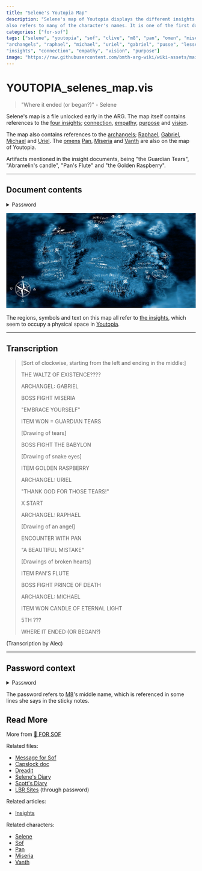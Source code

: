 ```yaml
---
title: "Selene's Youtopia Map"
description: "Selene's map of Youtopia displays the different insights in different regions and 
also refers to many of the character's names. It is one of the first documents she left for Sof."
categories: ["for-sof"]
tags: ["selene", "youtopia", "sof", "clive", "m8", "pan", "omen", "miseria", "vanth", 
"archangels", "raphael", "michael", "uriel", "gabriel", "pusse", "lesser banishing ritual", "pentagram", 
"insights", "connection", "empathy", "vision", "purpose"]
image: "https://raw.githubusercontent.com/bmth-arg-wiki/wiki-assets/main/files/selenes_map/map1.jpg"
---
```


# YOUTOPIA_selenes_map.vis

> "Where it ended (or began?)" - Selene

Selene's map is a file unlocked early in the ARG. The map itself contains references 
to the [four insights](../lore/insights); [connection](../lore/insight1-connection), 
[empathy](../lore/insight2-empathy), [purpose](../lore/insight3-purpose) and [vision](../lore/insight4-vision).

The map also contains references to the [archangels](../characters#the-archangels); 
[Raphael](../characters/raphael), [Gabriel](../characters/gabriel), [Michael](../characters/michael) and 
[Uriel](../characters/uriel).
The [omens](../characters#omens) [Pan](../characters/pan), [Miseria](../characters/miseria) and 
[Vanth](../characters/vanth) are also on the map of Youtopia.

Artifacts mentioned in the insight documents, being "the Guardian Tears", "Abramelin's candle", 
"Pan's Flute" and "the Golden Raspberry".

***

## Document contents

<details class="password">
  <summary>Password</summary>

clive
</details>

![Selene's map of Youtopia](https://raw.githubusercontent.com/bmth-arg-wiki/wiki-assets/main/files/selenes_map/map1.jpg)

The regions, symbols and text on this map all refer to [the insights](../lore/insights), which seem
to occupy a physical space in [Youtopia](../lore/youtopia).

***

## Transcription

>[Sort of clockwise, starting from the left and ending in the middle:]
>
>THE WALTZ OF EXISTENCE????
>
>ARCHANGEL: GABRIEL
>
>BOSS FIGHT MISERIA
>
>"EMBRACE YOURSELF"
>
>ITEM WON = GUARDIAN TEARS
>
>[Drawing of tears]
>
>BOSS FIGHT THE BABYLON
>
>[Drawing of snake eyes]
>
>ITEM GOLDEN RASPBERRY
>
>ARCHANGEL: URIEL
>
>"THANK GOD FOR THOSE TEARS!"
>
>X START
>
>ARCHANGEL: RAPHAEL
>
>[Drawing of an angel]
>
>ENCOUNTER WITH PAN
>
>"A BEAUTIFUL MISTAKE"
>
>[Drawings of broken hearts]
>
>ITEM PAN'S FLUTE
>
>BOSS FIGHT PRINCE OF DEATH
>
>ARCHANGEL: MICHAEL
>
>ITEM WON CANDLE OF ETERNAL LIGHT
>
>5TH ???
>
>WHERE IT ENDED (OR BEGAN?)

(Transcription by Alec)

***

## Password context

<details class="password">
  <summary>Password</summary>

clive
</details>

The password refers to [M8](../m8)'s middle name, which is referenced in some lines she says
in the sticky notes.

## Read More

More from [📁 FOR SOF](../for-sof)

Related files:

- [Message for Sof](msgforsof)
- [Capslock doc](capslock_doc)
- [Dreadit](dreadit)
- [Selene's Diary](selene_personal_journal)
- [Scott's Diary](scott_personal_journal)
- [LBR Sites](lbr_sites) (through password)

Related articles:

- [Insights](../lore/insights)

Related characters:

- [Selene](../characters/selene)
- [Sof](../characters/sof)
- [Pan](../characters/pan)
- [Miseria](../characters/miseria)
- [Vanth](../characters/vanth)
